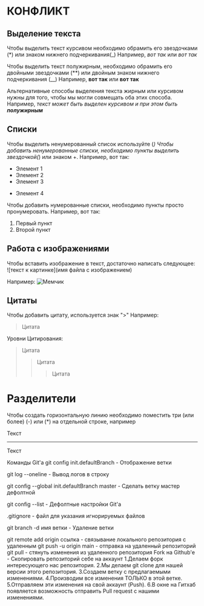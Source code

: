 # КОНФЛИКТ

## Выделение текста

Чтобы выделить текст курсивом необходимо обрамить его звездочками (*) или знаком нижнего подчеркивания(_) Например, *вот так* или _вот так_

Чтобы выделить текст полужирным, необходимо обрамить его двойными звездочками (**) или двойным знаком нижнего подчеркивания (__) Например, **вот так** или __вот так__

Альтернативные способы выделения текста жирным или курсивом нужны для того, чтобы мы могли совмещать оба этих способа. Например, _текст может быть выделен курсивом и при этом быть **полужирным**_

## Списки

Чтобы выделить ненумерованный список используйте (*)
Чтобы добавить ненумерованные списки, необходимо пункты выделить звездочкой(*) или знаком +. Например, вот так:
* Элемент 1
* Элемент 2
* Элемент 3
+ Элемент 4

Чтобы добавить нумерованные списки, необходимо пункты просто пронумеровать.
Например, вот так:
1. Первый пункт
2. Второй пункт

## Работа с изображениями

Чтобы вставить изображение в текст, достаточно написать следующее:
![текст к картинке](имя файла с изображением)

Например: 
![Мемчик](GIT.png)


## Цитаты
Чтобы добавить цитату, используется знак ">"
Например:
>Цитата

Уровни Цитирования:

>Цитата
>>Цитата
>>>Цитата

# Разделители

Чтобы создать горизонтальную линию необходимо поместить три (или более) (-) или (*) на отдельной строке, например

Текст
___
Текст

Команды Git'а
git config init.defaultBranch - Отображение ветки

git log --oneline - Вывод логов в строку

git config --global init.defaultBranch master - Сделать ветку мастер дефолтной

git config --list - Дефолтные настройки Git'a

.gitignore - файл для указания игнорируемых файлов

git branch -d имя ветки - Удаление ветки

git remote add origin ссылка - связывание локального репозитория с удаленным
git push -u origin main - отправка на удаленный репозиторий
git pull - стянуть изменения из удаленного репозитория
Fork на Github'e - Скопировать репозиторий себе на аккаунт
1.Делаем форк интересующего нас репозитория.
2.Мы делаем git clone для нашей версии этого репозитория.
3.Создаем ветку с предлагаемыми изменениями.
4.Производим все изменения ТОЛЬКО в этой ветке.
5.Отправляем эти изменения на свой аккаунт (Push).
6.В окне на Гитхаб появляется возможность отправить Pull request с нашими изменениями.